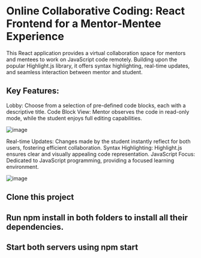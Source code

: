 
# Online Collaborative Coding: React Frontend for a Mentor-Mentee Experience
This React application provides a virtual collaboration space for mentors and mentees to work on JavaScript code remotely. Building upon the popular Highlight.js library, it offers syntax highlighting, real-time updates, and seamless interaction between mentor and student.

## Key Features:

Lobby: Choose from a selection of pre-defined code blocks, each with a descriptive title.
Code Block View: Mentor observes the code in read-only mode, while the student enjoys full editing capabilities.

![image](https://github.com/talco318/myCodingApp/assets/12784722/12744265-4802-4d91-8742-d73d5d0bc2fe)

Real-time Updates: Changes made by the student instantly reflect for both users, fostering efficient collaboration.
Syntax Highlighting: Highlight.js ensures clear and visually appealing code representation.
JavaScript Focus: Dedicated to JavaScript programming, providing a focused learning environment.

![image](https://github.com/talco318/myCodingApp/assets/12784722/cab56570-5c89-4281-a070-1f54ffe37c60)


## Clone this project

## Run npm install in both folders to install all their dependencies.

## Start both servers using npm start
